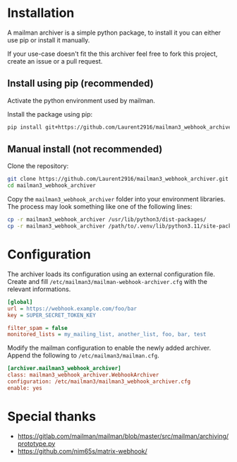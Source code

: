 # Installation

A mailman archiver is a simple python package, to install it you can either use pip or install it manually.

If your use-case doesn't fit the this archiver feel free to fork this project, create an issue or a pull request.

## Install using pip (recommended)

Activate the python environment used by mailman.

Install the package using pip:
```bash
pip install git+https://github.com/Laurent2916/mailman3_webhook_archiver.git
```

## Manual install (not recommended)

Clone the repository:
```bash
git clone https://github.com/Laurent2916/mailman3_webhook_archiver.git
cd mailman3_webhook_archiver
```

Copy the `mailman3_webhook_archiver` folder into your environment libraries.
The process may look something like one of the following lines:
```bash
cp -r mailman3_webhook_archiver /usr/lib/python3/dist-packages/
cp -r mailman3_webhook_archiver /path/to/.venv/lib/python3.11/site-packages/
```

# Configuration

The archiver loads its configuration using an external configuration file.
Create and fill `/etc/mailman3/mailman-webhook-archiver.cfg` with the relevant informations.

```ini
[global]
url = https://webhook.example.com/foo/bar
key = SUPER_SECRET_TOKEN_KEY

filter_spam = false
monitored_lists = my_mailing_list, another_list, foo, bar, test
```

Modify the mailman configuration to enable the newly added archiver.
Append the following to `/etc/mailman3/mailman.cfg`.

```ini
[archiver.mailman3_webhook_archiver]
class: mailman3_webhook_archiver.WebhookArchiver
configuration: /etc/mailman3/mailman3_webhook_archiver.cfg
enable: yes
```

# Special thanks

- https://gitlab.com/mailman/mailman/blob/master/src/mailman/archiving/prototype.py
- https://github.com/nim65s/matrix-webhook/
